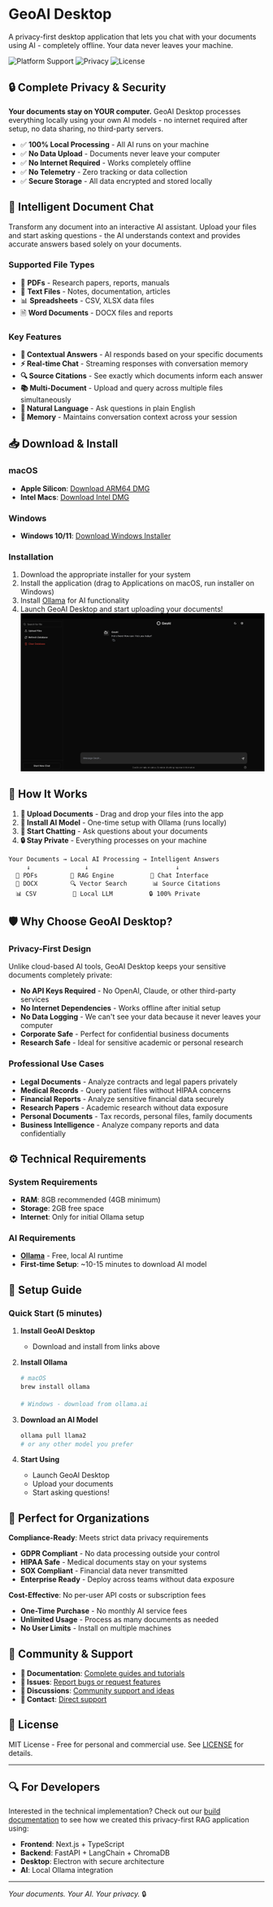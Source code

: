 # GeoAI Desktop

A privacy-first desktop application that lets you chat with your documents using AI - completely offline. Your data never leaves your machine.

![Platform Support](https://img.shields.io/badge/platform-macOS%20%7C%20Windows-blue)
![Privacy](https://img.shields.io/badge/privacy-100%25%20local-green)
![License](https://img.shields.io/badge/license-MIT-green)

## 🔒 **Complete Privacy & Security**

**Your documents stay on YOUR computer.** GeoAI Desktop processes everything locally using your own AI models - no internet required after setup, no data sharing, no third-party servers.

- ✅ **100% Local Processing** - All AI runs on your machine
- ✅ **No Data Upload** - Documents never leave your computer  
- ✅ **No Internet Required** - Works completely offline
- ✅ **No Telemetry** - Zero tracking or data collection
- ✅ **Secure Storage** - All data encrypted and stored locally

## 🧠 **Intelligent Document Chat**

Transform any document into an interactive AI assistant. Upload your files and start asking questions - the AI understands context and provides accurate answers based solely on your documents.

### **Supported File Types**
- 📄 **PDFs** - Research papers, reports, manuals
- 📝 **Text Files** - Notes, documentation, articles  
- 📊 **Spreadsheets** - CSV, XLSX data files
- 🗎 **Word Documents** - DOCX files and reports

### **Key Features**
- **🎯 Contextual Answers** - AI responds based on your specific documents
- **⚡ Real-time Chat** - Streaming responses with conversation memory
- **🔍 Source Citations** - See exactly which documents inform each answer
- **📚 Multi-Document** - Upload and query across multiple files simultaneously
- **💬 Natural Language** - Ask questions in plain English
- **🧠 Memory** - Maintains conversation context across your session

## 📥 **Download & Install**

### macOS
- **Apple Silicon**: [Download ARM64 DMG](https://github.com/bolomope2008/GeoAI/releases/latest)
- **Intel Macs**: [Download Intel DMG](https://github.com/bolomope2008/GeoAI/releases/latest)

### Windows  
- **Windows 10/11**: [Download Windows Installer](https://github.com/bolomope2008/GeoAI/releases/latest)

### Installation
1. Download the appropriate installer for your system
2. Install the application (drag to Applications on macOS, run installer on Windows)
3. Install [Ollama](https://ollama.ai) for AI functionality
4. Launch GeoAI Desktop and start uploading your documents!
![Application](<Screenshot 2025-07-03 at 21.53.24.png>)
## 🚀 **How It Works**

1. **📂 Upload Documents** - Drag and drop your files into the app
2. **🤖 Install AI Model** - One-time setup with Ollama (runs locally)
3. **💬 Start Chatting** - Ask questions about your documents
4. **🔒 Stay Private** - Everything processes on your machine

```
Your Documents → Local AI Processing → Intelligent Answers
     ↓               ↓                        ↓
  📄 PDFs         🧠 RAG Engine          💬 Chat Interface
  📝 DOCX         🔍 Vector Search       📊 Source Citations
  📊 CSV          🤖 Local LLM          🔒 100% Private
```

## 🛡️ **Why Choose GeoAI Desktop?**

### **Privacy-First Design**
Unlike cloud-based AI tools, GeoAI Desktop keeps your sensitive documents completely private:

- **No API Keys Required** - No OpenAI, Claude, or other third-party services
- **No Internet Dependencies** - Works offline after initial setup
- **No Data Logging** - We can't see your data because it never leaves your computer
- **Corporate Safe** - Perfect for confidential business documents
- **Research Safe** - Ideal for sensitive academic or personal research

### **Professional Use Cases**
- **Legal Documents** - Analyze contracts and legal papers privately
- **Medical Records** - Query patient files without HIPAA concerns  
- **Financial Reports** - Analyze sensitive financial data securely
- **Research Papers** - Academic research without data exposure
- **Personal Documents** - Tax records, personal files, family documents
- **Business Intelligence** - Analyze company reports and data confidentially

## ⚙️ **Technical Requirements**

### **System Requirements**
- **RAM**: 8GB recommended (4GB minimum)
- **Storage**: 2GB free space
- **Internet**: Only for initial Ollama setup

### **AI Requirements**  
- **[Ollama](https://ollama.ai)** - Free, local AI runtime
- **First-time Setup**: ~10-15 minutes to download AI model


## 🔧 **Setup Guide**

### **Quick Start (5 minutes)**

1. **Install GeoAI Desktop**
   - Download and install from links above

2. **Install Ollama**
   ```bash
   # macOS
   brew install ollama
   
   # Windows - download from ollama.ai
   ```

3. **Download an AI Model**
   ```bash
   ollama pull llama2
   # or any other model you prefer
   ```

4. **Start Using**
   - Launch GeoAI Desktop
   - Upload your documents
   - Start asking questions!

## 🏢 **Perfect for Organizations**

**Compliance-Ready**: Meets strict data privacy requirements
- **GDPR Compliant** - No data processing outside your control
- **HIPAA Safe** - Medical documents stay on your systems  
- **SOX Compliant** - Financial data never transmitted
- **Enterprise Ready** - Deploy across teams without data exposure

**Cost-Effective**: No per-user API costs or subscription fees
- **One-Time Purchase** - No monthly AI service fees
- **Unlimited Usage** - Process as many documents as needed
- **No User Limits** - Install on multiple machines

## 🤝 **Community & Support**

- **📖 Documentation**: [Complete guides and tutorials](docs/)
- **🐛 Issues**: [Report bugs or request features](../../issues)
- **💬 Discussions**: [Community support and ideas](../../discussions)
- **📧 Contact**: [Direct support](mailto:bolomope2008@gmail.com)

## 📄 **License**

MIT License - Free for personal and commercial use. See [LICENSE](LICENSE) for details.

---

## 🔍 **For Developers**

Interested in the technical implementation? Check out our [build documentation](docs/) to see how we created this privacy-first RAG application using:

- **Frontend**: Next.js + TypeScript
- **Backend**: FastAPI + LangChain + ChromaDB  
- **Desktop**: Electron with secure architecture
- **AI**: Local Ollama integration

---

*Your documents. Your AI. Your privacy.* 🔒